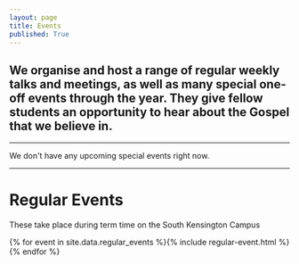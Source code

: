 ```yaml
---
layout: page
title: Events
published: True
---
```


## We organise and host a range of regular weekly talks and meetings, as well as many special one-off events through the year. They give fellow students an opportunity to hear about the Gospel that we believe in.

***

We don't have any upcoming special events right now.

***

# Regular Events

These take place during term time on the South Kensington Campus

<div class="regular-events-list">{% for event in site.data.regular_events %}{% include regular-event.html %}{% endfor %}</div>
